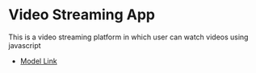 # Video Streaming App

This is a video streaming platform in which user can watch videos using javascript

- [Model Link](https://github.com/faisgit)